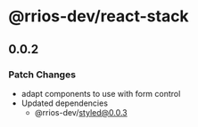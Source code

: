 # @rrios-dev/react-stack

## 0.0.2

### Patch Changes

- adapt components to use with form control
- Updated dependencies
  - @rrios-dev/styled@0.0.3
